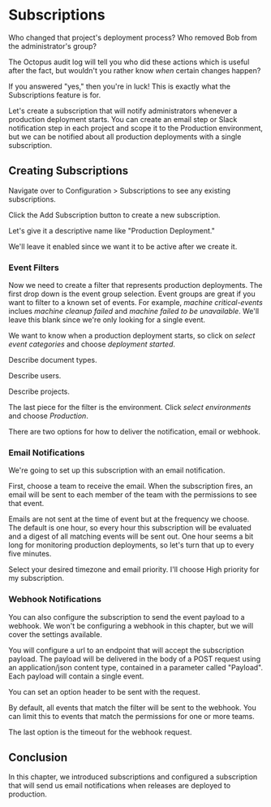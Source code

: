 # Subscriptions

Who changed that project's deployment process? Who removed Bob from the administrator's group?

The Octopus audit log will tell you who did these actions which is useful after the fact, but wouldn't you rather know _when_ certain changes happen?

If you answered "yes," then you're in luck! This is exactly what the Subscriptions feature is for.

Let's create a subscription that will notify administrators whenever a production deployment starts. You can create an email step or Slack notification step in each project and scope it to the Production environment, but we can be notified about all production deployments with a single subscription.

## Creating Subscriptions

Navigate over to Configuration > Subscriptions to see any existing subscriptions.

Click the Add Subscription button to create a new subscription.

Let's give it a descriptive name like "Production Deployment."

We'll leave it enabled since we want it to be active after we create it.

### Event Filters

Now we need to create a filter that represents production deployments. The first drop down is the event group selection. Event groups are great if you want to filter to a known set of events. For example, _machine critical-events_ inclues _machine cleanup failed_ and _machine failed to be unavailable_. We'll leave this blank since we're only looking for a single event.

We want to know when a production deployment starts, so click on _select event categories_ and choose _deployment started_.

Describe document types.

Describe users.

Describe projects.

The last piece for the filter is the environment. Click _select environments_ and choose _Production_.

There are two options for how to deliver the notification, email or webhook.

### Email Notifications

We're going to set up this subscription with an email notification.

First, choose a team to receive the email. When the subscription fires, an email will be sent to each member of the team with the permissions to see that event.

Emails are not sent at the time of event but at the frequency we choose. The default is one hour, so every hour this subscription will be evaluated and a digest of all matching events will be sent out. One hour seems a bit long for monitoring production deployments, so let's turn that up to every five minutes.

Select your desired timezone and email priority. I'll choose High priority for my subscription.

### Webhook Notifications

You can also configure the subscription to send the event payload to a webhook. We won't be configuring a webhook in this chapter, but we will cover the settings available.

You will configure a url to an endpoint that will accept the subscription payload. The payload will be delivered in the body of a POST request using an application/json content type, contained in a parameter called "Payload". Each payload will contain a single event.

You can set an option header to be sent with the request.

By default, all events that match the filter will be sent to the webhook. You can limit this to events that match the permissions for one or more teams.

The last option is the timeout for the webhook request.

## Conclusion

In this chapter, we introduced subscriptions and configured a subscription that will send us email notifications when releases are deployed to production.